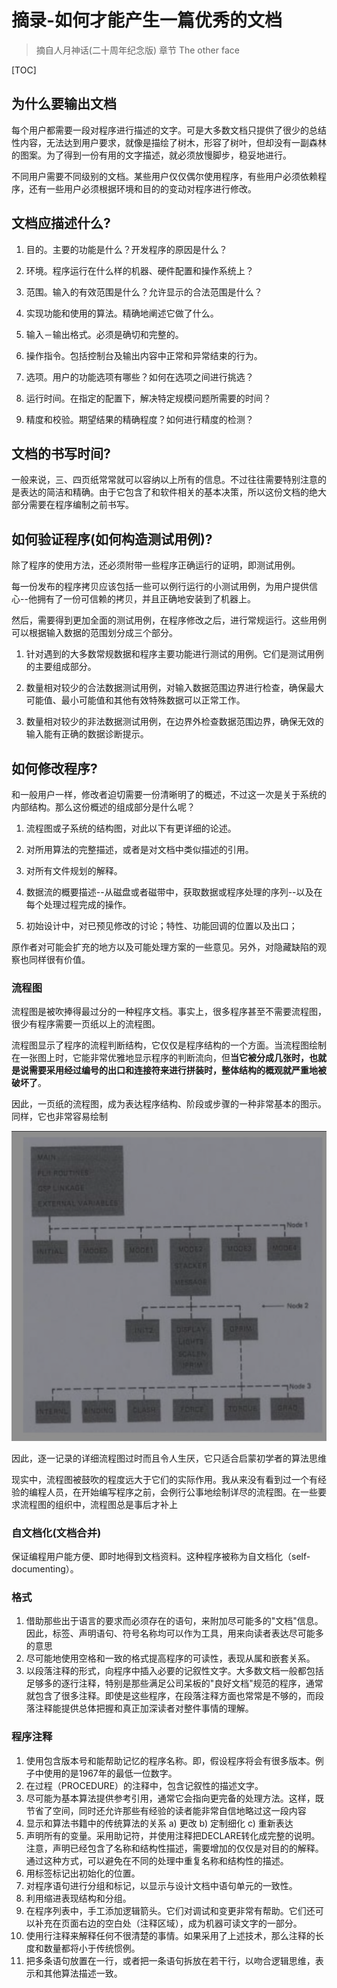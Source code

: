# 摘录-如何才能产生一篇优秀的文档

> 摘自人月神话(二十周年纪念版)  章节 The other face

[TOC]

## 为什么要输出文档

​		每个用户都需要一段对程序进行描述的文字。可是大多数文档只提供了很少的总结性内容，无法达到用户要求，就像是描绘了树木，形容了树叶，但却没有一副森林的图案。为了得到一份有用的文字描述，就必须放慢脚步，稳妥地进行。

​		不同用户需要不同级别的文档。某些用户仅仅偶尔使用程序，有些用户必须依赖程序，还有一些用户必须根据环境和目的的变动对程序进行修改。

## 文档应描述什么?

1. 目的。主要的功能是什么？开发程序的原因是什么？

2. 环境。程序运行在什么样的机器、硬件配置和操作系统上？

3. 范围。输入的有效范围是什么？允许显示的合法范围是什么？

4. 实现功能和使用的算法。精确地阐述它做了什么。

5. 输入－输出格式。必须是确切和完整的。

6. 操作指令。包括控制台及输出内容中正常和异常结束的行为。

7. 选项。用户的功能选项有哪些？如何在选项之间进行挑选？

8. 运行时间。在指定的配置下，解决特定规模问题所需要的时间？

9. 精度和校验。期望结果的精确程度？如何进行精度的检测？

## 文档的书写时间?

​		一般来说，三、四页纸常常就可以容纳以上所有的信息。不过往往需要特别注意的是表达的简洁和精确。由于它包含了和软件相关的基本决策，所以这份文档的绝大部分需要在程序编制之前书写。

## 如何验证程序(如何构造测试用例)?

​		除了程序的使用方法，还必须附带一些程序正确运行的证明，即测试用例。

​		每一份发布的程序拷贝应该包括一些可以例行运行的小测试用例，为用户提供信心--他拥有了一份可信赖的拷贝，并且正确地安装到了机器上。

​		然后，需要得到更加全面的测试用例，在程序修改之后，进行常规运行。这些用例可以根据输入数据的范围划分成三个部分。

1. 针对遇到的大多数常规数据和程序主要功能进行测试的用例。它们是测试用例的主要组成部分。

2. 数量相对较少的合法数据测试用例，对输入数据范围边界进行检查，确保最大可能值、最小可能值和其他有效特殊数据可以正常工作。

3. 数量相对较少的非法数据测试用例，在边界外检查数据范围边界，确保无效的输入能有正确的数据诊断提示。

## 如何修改程序?

​		和一般用户一样，修改者迫切需要一份清晰明了的概述，不过这一次是关于系统的内部结构。那么这份概述的组成部分是什么呢？

1. 流程图或子系统的结构图，对此以下有更详细的论述。

2. 对所用算法的完整描述，或者是对文档中类似描述的引用。

3. 对所有文件规划的解释。

4. 数据流的概要描述--从磁盘或者磁带中，获取数据或程序处理的序列--以及在每个处理过程完成的操作。

5. 初始设计中，对已预见修改的讨论；特性、功能回调的位置以及出口；

​		原作者对可能会扩充的地方以及可能处理方案的一些意见。另外，对隐藏缺陷的观察也同样很有价值。

### 流程图

​		流程图是被吹捧得最过分的一种程序文档。事实上，很多程序甚至不需要流程图，很少有程序需要一页纸以上的流程图。

​		流程图显示了程序的流程判断结构，它仅仅是程序结构的一个方面。当流程图绘制在一张图上时，它能非常优雅地显示程序的判断流向，但**当它被分成几张时，也就是说需要采用经过编号的出口和连接符来进行拼装时，整体结构的概观就严重地被破坏了**。

​		因此，一页纸的流程图，成为表达程序结构、阶段或步骤的一种非常基本的图示。同样，它也非常容易绘制

![image-20231119114556193](%E6%91%98%E5%BD%95-%E5%A6%82%E4%BD%95%E6%89%8D%E8%83%BD%E4%BA%A7%E7%94%9F%E4%B8%80%E7%AF%87%E4%BC%98%E7%A7%80%E7%9A%84%E6%96%87%E6%A1%A3.assets/image-20231119114556193.png)

​		因此，逐一记录的详细流程图过时而且令人生厌，它只适合启蒙初学者的算法思维

​		现实中，流程图被鼓吹的程度远大于它们的实际作用。我从来没有看到过一个有经验的编程人员，在开始编写程序之前，会例行公事地绘制详尽的流程图。在一些要求流程图的组织中，流程图总是事后才补上

### 自文档化(文档合并)

​		保证编程用户能方便、即时地得到文档资料。这种程序被称为自文档化（self-documenting）。

### 格式

1. 借助那些出于语言的要求而必须存在的语句，来附加尽可能多的"文档"信息。因此，标签、声明语句、符号名称均可以作为工具，用来向读者表达尽可能多的意思
2. 尽可能地使用空格和一致的格式提高程序的可读性，表现从属和嵌套关系。
3. 以段落注释的形式，向程序中插入必要的记叙性文字。大多数文档一般都包括足够多的逐行注释，特别是那些满足公司呆板的"良好文档"规范的程序，通常就包含了很多注释。即使是这些程序，在段落注释方面也常常是不够的，而段落注释能提供总体把握和真正加深读者对整件事情的理解。

### 程序注释

1. 使用包含版本号和能帮助记忆的程序名称。即，假设程序将会有很多版本。例子中使用的是1967年的最低一位数字。
2. 在过程（PROCEDURE）的注释中，包含记叙性的描述文字。
3. 尽可能为基本算法提供参考引用，通常它会指向更完备的处理方法。这样，既节省了空间，同时还允许那些有经验的读者能非常自信地略过这一段内容
4. 显示和算法书籍中的传统算法的关系 a) 更改 b) 定制细化 c) 重新表达
5. 声明所有的变量。采用助记符，并使用注释把DECLARE转化成完整的说明。注意，声明已经包含了名称和结构性描述，需要增加的仅仅是对目的的解释。通过这种方式，可以避免在不同的处理中重复名称和结构性的描述。
6. 用标签标记出初始化的位置。
7. 对程序语句进行分组和标记，以显示与设计文档中语句单元的一致性。
8. 利用缩进表现结构和分组。
9. 在程序列表中，手工添加逻辑箭头。它们对调试和变更非常有帮助。它们还可以补充在页面右边的空白处（注释区域），成为机器可读文字的一部分。
10. 使用行注释来解释任何不很清楚的事情。如果采用了上述技术，那么注释的长度和数量都将小于传统惯例。
11. 把多条语句放置在一行，或者把一条语句拆放在若干行，以吻合逻辑思维，表示和其他算法描述一致。